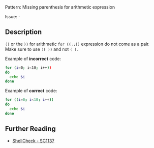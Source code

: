 Pattern: Missing parenthesis for arithmetic expression

Issue: -

## Description

`((` or the `))` for arithmetic `for ((;;))` expression do not come as a pair. Make sure to use `(( ))` and not `( )`. 

Example of **incorrect** code:

```sh
for (i=0; i<10; i++))
do
  echo $i
done
```

Example of **correct** code:

```sh
for ((i=0; i<10; i++))
do
  echo $i
done
```

## Further Reading

* [ShellCheck - SC1137](https://github.com/koalaman/shellcheck/wiki/SC1137)
